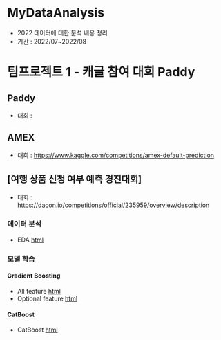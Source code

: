 # MyDataAnalysis
* 2022 데이터에 대한 분석 내용 정리
* 기간 : 2022/07~2022/08
# 팀프로젝트 1 - 캐글 참여 대회 Paddy
## Paddy
* 대회 : 
## AMEX
* 대회 : https://www.kaggle.com/competitions/amex-default-prediction
## [여행 상품 신청 여부 예측 경진대회]
* 대회 : https://dacon.io/competitions/official/235959/overview/description
### 데이터 분석
* EDA [html](https://p-c-space.github.io/MyDataAnalysis/EDA.html)
### 모델 학습
#### Gradient Boosting
  * All feature [html](https://p-c-space.github.io/MyDataAnalysis/Try2/main2.html)
  * Optional feature [html](https://p-c-space.github.io/MyDataAnalysis/Try1/main1.html)
#### CatBoost
  * CatBoost [html](https://p-c-space.github.io/MyDataAnalysis/Try3/main3.html)

